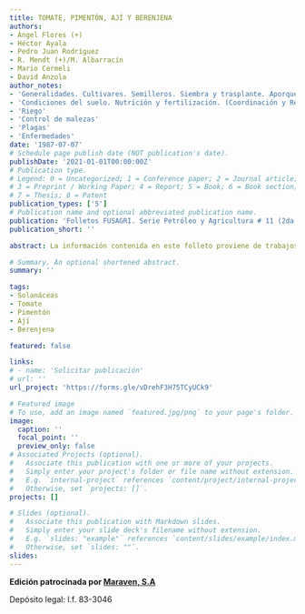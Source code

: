 ```yaml
---
title: TOMATE, PIMENTÓN, AJÍ Y BERENJENA
authors:
- Ángel Flores (+) 
- Héctor Ayala
- Pedro Juan Rodríguez
- R. Mendt (+)/M. Albarracín
- Mario Cermeli
- David Anzola
author_notes:
- 'Generalidades. Cultivares. Semilleros. Siembra y trasplante. Aporque, poda y empalado. Cosecha y manejo postcosecha'
- 'Condiciones del suelo. Nutrición y fertilización. (Coordinación y Revisión técnica)'
- 'Riego'
- 'Control de malezas'
- 'Plagas'
- 'Enfermedades'
date: '1987-07-07'
# Schedule page publish date (NOT publication's date).
publishDate: '2021-01-01T00:00:00Z'
# Publication type.
# Legend: 0 = Uncategorized; 1 = Conference paper; 2 = Journal article;
# 3 = Preprint / Working Paper; 4 = Report; 5 = Book; 6 = Book section;
# 7 = Thesis; 8 = Patent
publication_types: ['5']
# Publication name and optional abbreviated publication name.
publication: 'Folletos FUSAGRI. Serie Petróleo y Agricultura # 11 (2da Edición)'
publication_short: ''

abstract: La información contenida en este folleto proviene de trabajos que se iniciaron en la Estación Experimental de Cagua, más tarde extendidos a otras regiones del país. El Programa de Hortalizas ha recibido apoyo financiero de la Fundación Shell, la Fundación Vollmer, el Ministerio de Agricultura y Cría, MARAVEN y, parcialmente, con los generados por la propia FUSAGRI. A través de los años, reibimos también la cooperación de numerosos horticultores de diversas regiones del país, que nos permitieron realizar ensayos experimentales en sus parcelas o fincas y nos alentaron con sus comentarios y consejos.

# Summary. An optional shortened abstract.
summary: ''

tags:
- Solanáceas
- Tomate
- Pimentón
- Ají
- Berenjena

featured: false

links:
# - name: 'Solicitar publicación'
# url: ''
url_project: 'https://forms.gle/vDrehF3H75TCyUCk9'

# Featured image
# To use, add an image named `featured.jpg/png` to your page's folder. 
image:
  caption: ''
  focal_point: ''
  preview_only: false
# Associated Projects (optional).
#   Associate this publication with one or more of your projects.
#   Simply enter your project's folder or file name without extension.
#   E.g. `internal-project` references `content/project/internal-project/index.md`.
#   Otherwise, set `projects: []`.
projects: []

# Slides (optional).
#   Associate this publication with Markdown slides.
#   Simply enter your slide deck's filename without extension.
#   E.g. `slides: "example"` references `content/slides/example/index.md`.
#   Otherwise, set `slides: ""`.
slides:
---
```

**Edición patrocinada por [Maraven, S.A](https://es.wikipedia.org/wiki/Maraven)**

Depósito legal: l.f. 83-3046
